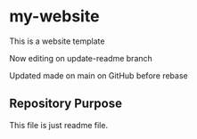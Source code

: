 # my-website

This is a website template

Now editing on update-readme branch

Updated made on main on GitHub before rebase

## Repository Purpose

This file is just readme file.
